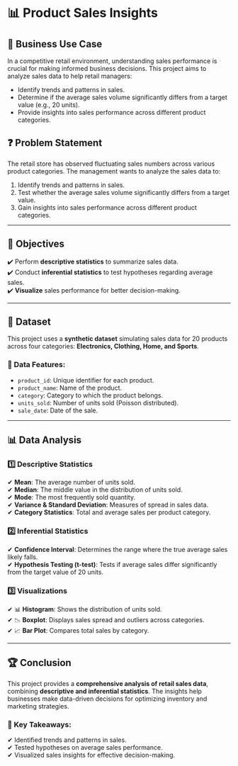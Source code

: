 # 📊 Product Sales Insights

## 📌 Business Use Case
In a competitive retail environment, understanding sales performance is crucial for making informed business decisions. This project aims to analyze sales data to help retail managers:
- Identify trends and patterns in sales.
- Determine if the average sales volume significantly differs from a target value (e.g., 20 units).
- Provide insights into sales performance across different product categories.

## ❓ Problem Statement
The retail store has observed fluctuating sales numbers across various product categories. The management wants to analyze the sales data to:
1. Identify trends and patterns in sales.
2. Test whether the average sales volume significantly differs from a target value.
3. Gain insights into sales performance across different product categories.

---

## 🎯 Objectives
✔️ Perform **descriptive statistics** to summarize sales data.  
✔️ Conduct **inferential statistics** to test hypotheses regarding average sales.  
✔️ **Visualize** sales performance for better decision-making.  

---

## 📂 Dataset
This project uses a **synthetic dataset** simulating sales data for 20 products across four categories: **Electronics, Clothing, Home, and Sports**.

### **🔹 Data Features:**
- `product_id`: Unique identifier for each product.
- `product_name`: Name of the product.
- `category`: Category to which the product belongs.
- `units_sold`: Number of units sold (Poisson distributed).
- `sale_date`: Date of the sale.

---

## 📊 Data Analysis
### **1️⃣ Descriptive Statistics**
✔ **Mean**: The average number of units sold.  
✔ **Median**: The middle value in the distribution of units sold.  
✔ **Mode**: The most frequently sold quantity.  
✔ **Variance & Standard Deviation**: Measures of spread in sales data.  
✔ **Category Statistics**: Total and average sales per product category.  

### **2️⃣ Inferential Statistics**
✔ **Confidence Interval**: Determines the range where the true average sales likely falls.  
✔ **Hypothesis Testing (t-test)**: Tests if average sales differ significantly from the target value of 20 units.  

### **3️⃣ Visualizations**
✔ 📊 **Histogram**: Shows the distribution of units sold.  
✔ 📉 **Boxplot**: Displays sales spread and outliers across categories.  
✔ 📈 **Bar Plot**: Compares total sales by category.  

---

## 🏆 Conclusion
This project provides a **comprehensive analysis of retail sales data**, combining **descriptive and inferential statistics**. The insights help businesses make data-driven decisions for optimizing inventory and marketing strategies.

### **🔹 Key Takeaways:**
✔ Identified trends and patterns in sales.  
✔ Tested hypotheses on average sales performance.  
✔ Visualized sales insights for effective decision-making.  


